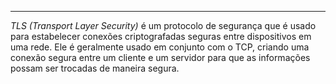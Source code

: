 ***
*TLS (Transport Layer Security)* é um protocolo de segurança que é usado para estabelecer conexões criptografadas seguras entre dispositivos em uma rede. Ele é geralmente usado em conjunto com o TCP, criando uma conexão segura entre um cliente e um servidor para que as informações possam ser trocadas de maneira segura.